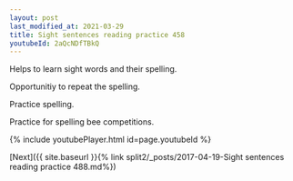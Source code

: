 ```yaml
---
layout: post
last_modified_at: 2021-03-29
title: Sight sentences reading practice 458
youtubeId: 2aQcNDfTBkQ
---
```

 
 
Helps to learn sight words and their spelling.

Opportunitiy to repeat the spelling. 

Practice spelling. 
 
Practice for spelling bee competitions. 
 
{% include youtubePlayer.html id=page.youtubeId %}
 
 

[Next]({{ site.baseurl }}{% link  split2/_posts/2017-04-19-Sight sentences reading practice 488.md%})
 

